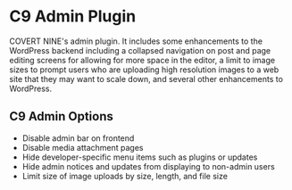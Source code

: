 # C9 Admin Plugin
COVERT NINE's admin plugin. It includes some enhancements to the WordPress backend including a collapsed navigation on post and page editing screens for allowing for more space in the editor, a limit to image sizes to prompt users who are uploading high resolution images to a web site that they may want to scale down, and several other enhancements to WordPress.

## C9 Admin Options
- Disable admin bar on frontend
- Disable media attachment pages
- Hide developer-specific menu items such as plugins or updates
- Hide admin notices and updates from displaying to non-admin users
- Limit size of image uploads by size, length, and file size
